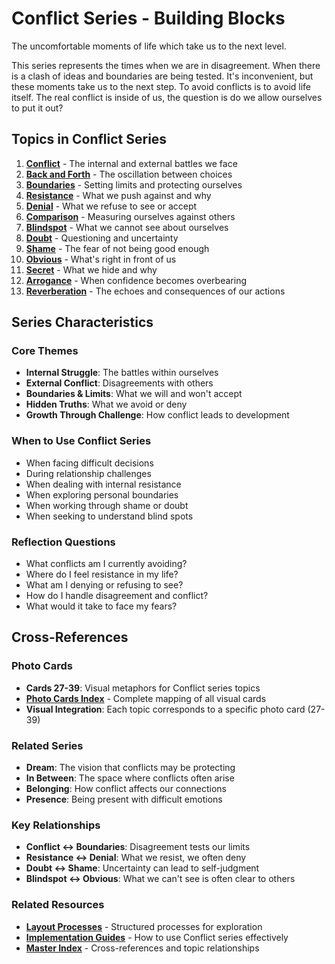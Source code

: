 # Conflict Series - Building Blocks

The uncomfortable moments of life which take us to the next level.

This series represents the times when we are in disagreement. When there is a clash of ideas and boundaries are being tested. It's inconvenient, but these moments take us to the next step. To avoid conflicts is to avoid life itself. The real conflict is inside of us, the question is do we allow ourselves to put it out?

## Topics in Conflict Series

1. **[Conflict](01-conflict.md)** - The internal and external battles we face
2. **[Back and Forth](02-back-and-forth.md)** - The oscillation between choices
3. **[Boundaries](03-boundaries.md)** - Setting limits and protecting ourselves
4. **[Resistance](04-resistance.md)** - What we push against and why
5. **[Denial](05-denial.md)** - What we refuse to see or accept
6. **[Comparison](06-comparison.md)** - Measuring ourselves against others
7. **[Blindspot](07-blindspot.md)** - What we cannot see about ourselves
8. **[Doubt](08-doubt.md)** - Questioning and uncertainty
9. **[Shame](09-shame.md)** - The fear of not being good enough
10. **[Obvious](10-obvious.md)** - What's right in front of us
11. **[Secret](11-secret.md)** - What we hide and why
12. **[Arrogance](12-arrogance.md)** - When confidence becomes overbearing
13. **[Reverberation](13-reverberation.md)** - The echoes and consequences of our actions

## Series Characteristics

### **Core Themes**
- **Internal Struggle**: The battles within ourselves
- **External Conflict**: Disagreements with others
- **Boundaries & Limits**: What we will and won't accept
- **Hidden Truths**: What we avoid or deny
- **Growth Through Challenge**: How conflict leads to development

### **When to Use Conflict Series**
- When facing difficult decisions
- During relationship challenges
- When dealing with internal resistance
- When exploring personal boundaries
- When working through shame or doubt
- When seeking to understand blind spots

### **Reflection Questions**
- What conflicts am I currently avoiding?
- Where do I feel resistance in my life?
- What am I denying or refusing to see?
- How do I handle disagreement and conflict?
- What would it take to face my fears?

## Cross-References

### **Photo Cards**
- **Cards 27-39**: Visual metaphors for Conflict series topics
- **[Photo Cards Index](../PHOTO-CARDS-INDEX.md)** - Complete mapping of all visual cards
- **Visual Integration**: Each topic corresponds to a specific photo card (27-39)

### **Related Series**
- **Dream**: The vision that conflicts may be protecting
- **In Between**: The space where conflicts often arise
- **Belonging**: How conflict affects our connections
- **Presence**: Being present with difficult emotions

### **Key Relationships**
- **Conflict ↔ Boundaries**: Disagreement tests our limits
- **Resistance ↔ Denial**: What we resist, we often deny
- **Doubt ↔ Shame**: Uncertainty can lead to self-judgment
- **Blindspot ↔ Obvious**: What we can't see is often clear to others

### **Related Resources**
- **[Layout Processes](../layout-processes/)** - Structured processes for exploration
- **[Implementation Guides](../implementation/)** - How to use Conflict series effectively
- **[Master Index](../MASTER-INDEX.md)** - Cross-references and topic relationships
